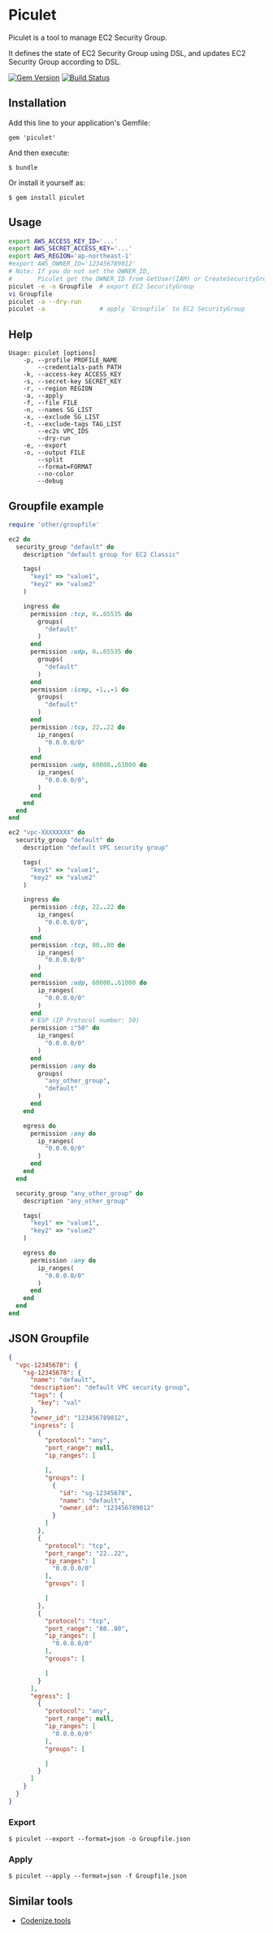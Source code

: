# Piculet

Piculet is a tool to manage EC2 Security Group.

It defines the state of EC2 Security Group using DSL, and updates EC2 Security Group according to DSL.

[![Gem Version](https://badge.fury.io/rb/piculet.svg)](http://badge.fury.io/rb/piculet)
[![Build Status](https://travis-ci.org/winebarrel/piculet.svg?branch=master)](https://travis-ci.org/winebarrel/piculet)

## Installation

Add this line to your application's Gemfile:

    gem 'piculet'

And then execute:

    $ bundle

Or install it yourself as:

    $ gem install piculet

## Usage

```sh
export AWS_ACCESS_KEY_ID='...'
export AWS_SECRET_ACCESS_KEY='...'
export AWS_REGION='ap-northeast-1'
#export AWS_OWNER_ID='123456789012'
# Note: If you do not set the OWNER_ID,
#       Piculet get the OWNER_ID from GetUser(IAM) or CreateSecurityGroup(EC2)
piculet -e -o Groupfile  # export EC2 SecurityGroup
vi Groupfile
piculet -a --dry-run
piculet -a               # apply `Groupfile` to EC2 SecurityGroup
```

## Help
```
Usage: piculet [options]
    -p, --profile PROFILE_NAME
        --credentials-path PATH
    -k, --access-key ACCESS_KEY
    -s, --secret-key SECRET_KEY
    -r, --region REGION
    -a, --apply
    -f, --file FILE
    -n, --names SG_LIST
    -x, --exclude SG_LIST
    -t, --exclude-tags TAG_LIST
        --ec2s VPC_IDS
        --dry-run
    -e, --export
    -o, --output FILE
        --split
        --format=FORMAT
        --no-color
        --debug
```

## Groupfile example

```ruby
require 'other/groupfile'

ec2 do
  security_group "default" do
    description "default group for EC2 Classic"

    tags(
      "key1" => "value1",
      "key2" => "value2"
    )

    ingress do
      permission :tcp, 0..65535 do
        groups(
          "default"
        )
      end
      permission :udp, 0..65535 do
        groups(
          "default"
        )
      end
      permission :icmp, -1..-1 do
        groups(
          "default"
        )
      end
      permission :tcp, 22..22 do
        ip_ranges(
          "0.0.0.0/0"
        )
      end
      permission :udp, 60000..61000 do
        ip_ranges(
          "0.0.0.0/0",
        )
      end
    end
  end
end

ec2 "vpc-XXXXXXXX" do
  security_group "default" do
    description "default VPC security group"

    tags(
      "key1" => "value1",
      "key2" => "value2"
    )

    ingress do
      permission :tcp, 22..22 do
        ip_ranges(
          "0.0.0.0/0",
        )
      end
      permission :tcp, 80..80 do
        ip_ranges(
          "0.0.0.0/0"
        )
      end
      permission :udp, 60000..61000 do
        ip_ranges(
          "0.0.0.0/0"
        )
      end
      # ESP (IP Protocol number: 50)
      permission :"50" do
        ip_ranges(
          "0.0.0.0/0"
        )
      end
      permission :any do
        groups(
          "any_other_group",
          "default"
        )
      end
    end

    egress do
      permission :any do
        ip_ranges(
          "0.0.0.0/0"
        )
      end
    end
  end

  security_group "any_other_group" do
    description "any_other_group"

    tags(
      "key1" => "value1",
      "key2" => "value2"
    )

    egress do
      permission :any do
        ip_ranges(
          "0.0.0.0/0"
        )
      end
    end
  end
end
```

## JSON Groupfile

```json
{
  "vpc-12345678": {
    "sg-12345678": {
      "name": "default",
      "description": "default VPC security group",
      "tags": {
        "key": "val"
      },
      "owner_id": "123456789012",
      "ingress": [
        {
          "protocol": "any",
          "port_range": null,
          "ip_ranges": [

          ],
          "groups": [
            {
              "id": "sg-12345678",
              "name": "default",
              "owner_id": "123456789012"
            }
          ]
        },
        {
          "protocol": "tcp",
          "port_range": "22..22",
          "ip_ranges": [
            "0.0.0.0/0"
          ],
          "groups": [

          ]
        },
        {
          "protocol": "tcp",
          "port_range": "80..80",
          "ip_ranges": [
            "0.0.0.0/0"
          ],
          "groups": [

          ]
        }
      ],
      "egress": [
        {
          "protocol": "any",
          "port_range": null,
          "ip_ranges": [
            "0.0.0.0/0"
          ],
          "groups": [

          ]
        }
      ]
    }
  }
}
```

### Export

    $ piculet --export --format=json -o Groupfile.json

### Apply

    $ piculet --apply --format=json -f Groupfile.json

## Similar tools
* [Codenize.tools](http://codenize.tools/)
